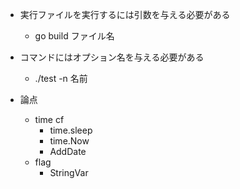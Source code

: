 - 実行ファイルを実行するには引数を与える必要がある
  - go build ファイル名

- コマンドにはオプション名を与える必要がある
  - ./test -n 名前

- 論点
  - time cf 
    -  time.sleep
    -  time.Now
    -  AddDate
  - flag
    - StringVar 
